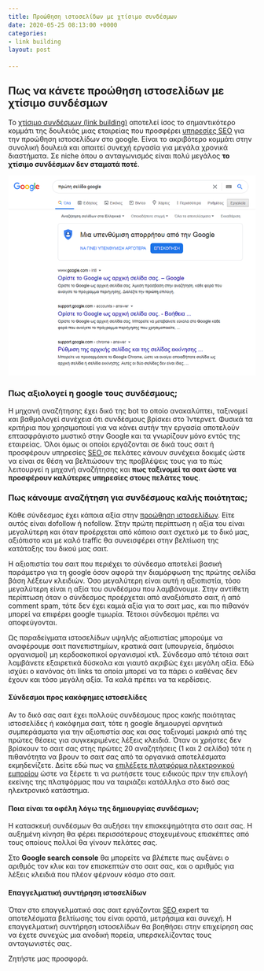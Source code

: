 ```yaml
---
title: Προώθηση ιστοσελίδων με χτίσιμο συνδέσμων
date: 2020-05-25 08:13:00 +0000
categories:
- link building
layout: post

---
```

## Πως να κάνετε προώθηση ιστοσελίδων με χτίσιμο συνδέσμων

Το [χτίσιμο συνδέσμων (link building)](https://blog7.org/seo-uslugi/link-building-plateni-seo-vryzki/ "χτίσιμο συνδέσμων link building") αποτελεί ίσος το σημαντικότερο κομμάτι της δουλειάς μιας εταιρείας που προσφέρει [υπηρεσίες SEO](https://seoblog7982.github.io/%CF%80%CF%81%CE%BF%CF%8E%CE%B8%CE%B7%CF%83%CE%B7%20%CE%B9%CF%83%CF%84%CE%BF%CF%83%CE%B5%CE%BB%CE%AF%CE%B4%CF%89%CE%BD/2020/05/05/%CF%85%CF%80%CE%B7%CF%81%CE%B5%CF%83%CE%AF%CE%B5%CF%82-seo-%CF%80%CF%81%CE%BF%CF%8E%CE%B8%CE%B7%CF%83%CE%B7-%CE%B9%CF%83%CF%84%CE%BF%CF%83%CE%B5%CE%BB%CE%AF%CE%B4%CF%89%CE%BD.html "υπηρεσίες SEO") για την προώθηση ιστοσελίδων στο google. Είναι το ακριβότερο κομμάτι στην συνολική δουλειά και απαιτεί συνεχή εργασία για μεγάλα χρονικά διαστήματα. Σε niche όπου ο ανταγωνισμός είναι πολύ μεγάλος **το χτίσιμο συνδέσμων δεν σταματά ποτέ**.

![πρώτη σελίδα google](/uploads/proti-selida-google.png "πρώτη σελίδα google")

### Πως αξιολογεί η google τους συνδέσμους;

Η μηχανή αναζήτησης έχει δικό της bot το οποίο ανακαλύπτει, ταξινομεί και βαθμολογεί συνέχεια ότι συνδέσμους βρίσκει στο Ίντερνετ. Φυσικά τα κριτήρια που χρησιμοποιεί για να κάνει αυτήν την εργασία αποτελούν επτασφράγιστο μυστικό στην Google και τα γνωρίζουν μόνο εντός της εταιρείας. Όλοι όμως οι οποίοι εργάζονται σε δικά τους σαιτ ή προσφέρουν υπηρεσίες [SEO ](https://paramarketing.gr/ "seo")σε πελάτες κάνουν συνέχεια δοκιμές ώστε να είναι σε θέση να βελτιώσουν της προβλέψεις τους για το πώς λειτουργεί η μηχανή αναζήτησης και **πως ταξινομεί τα σαιτ ώστε να προσφέρουν καλύτερες υπηρεσίες στους πελάτες τους**.

### Πως κάνουμε αναζήτηση για συνδέσμους καλής ποιότητας;

Κάθε σύνδεσμος έχει κάποια αξία στην [προώθηση ιστοσελίδων](https://seoblog7982.github.io/%CF%80%CF%81%CE%BF%CF%8E%CE%B8%CE%B7%CF%83%CE%B7%20%CE%B9%CF%83%CF%84%CE%BF%CF%83%CE%B5%CE%BB%CE%AF%CE%B4%CF%89%CE%BD/2020/05/17/4-seo.html "προώθηση ιστοσελίδων"). Είτε αυτός είναι dofollow ή nofollow. Στην πρώτη περίπτωση η αξία του είναι μεγαλύτερη και όταν προέρχεται από κάποιο σαιτ σχετικό με το δικό μας, αξιόπιστο και με καλό traffic θα συνεισφέρει στην βελτίωση της κατάταξης του δικού μας σαιτ.

Η αξιοπιστία του σαιτ που περιέχει το σύνδεσμο αποτελεί βασική παράμετρο για τη google όσον αφορά την διαμόρφωση της πρώτης σελίδα βάση λέξεων κλειδιών. Όσο μεγαλύτερη είναι αυτή η αξιοπιστία, τόσο μεγαλύτερη είναι η αξία του συνδέσμου που λαμβάνουμε. Στην αντίθετη περίπτωση όταν ο σύνδεσμος προέρχεται από αναξιόπιστο σαιτ, ή από comment spam, τότε δεν έχει καμιά αξία για το σαιτ μας, και πιο πιθανόν μπορεί να επιφέρει google τιμωρία. Τέτοιοι σύνδεσμοι πρέπει να αποφεύγονται. 

Ως παραδείγματα ιστοσελίδων υψηλής αξιοπιστίας μπορούμε να αναφέρουμε σαιτ πανεπιστημίων, κρατικά σαιτ (υπουργεία, δημόσιοι οργανισμοί) μη κερδοσκοπικοί οργανισμοί κτλ. Σύνδεσμο από τέτοια σαιτ λαμβάνετε εξαιρετικά δύσκολα και γιαυτό ακριβώς έχει μεγάλη αξία. Εδώ ισχύει ο κανόνας ότι links τα οποία μπορεί να τα πάρει ο καθένας δεν έχουν και τόσο μεγάλη αξία. Τα καλά πρέπει να τα κερδίσεις.

#### Σύνδεσμοι προς κακόφημες ιστοσελίδες 

Αν το δικό σας σαιτ έχει πολλούς συνδέσμους προς κακής ποιότητας ιστοσελίδες ή κακόφημα σαιτ, τότε η google δημιουργεί αρνητικά συμπεράσματα για την αξιοπιστία σας και σας ταξινομεί μακριά από της πρώτες θέσεις για συγκεκριμένες λέξεις κλειδιά. Όταν οι χρήστες δεν βρίσκουν το σαιτ σας στης πρώτες 20 αναζητήσεις (1 και 2 σελίδα) τότε η πιθανότητα να βρουν το σαιτ σας από τα οργανικά αποτελέσματα εκμηδενίζετε. Δείτε εδώ πως να [επιλέξετε πλατφόρμα ηλεκτρονικού εμπορίου](https://www.problogger.gr/pos-na-epilexete-platforma-ilektronikoy-emporioy/) ώστε να ξέρετε τι να ρωτήσετε τους ειδικούς πριν την επιλογή εκείνης της πλατφόρμας που να ταιριάζει κατάλληλα στο δικό σας ηλεκτρονικό κατάστημα.

#### Ποια είναι τα οφέλη λόγω της δημιουργίας συνδέσμων; 

Η κατασκευή συνδέσμων θα αυξήσει την επισκεψημότητα στο σαιτ σας. Η αυξημένη κίνηση θα φέρει περισσότερους στοχευμένους επισκέπτες από τους οποίους πολλοί θα γίνουν πελάτες σας. 

Στο **Google search console** θα μπορείτε να βλέπετε πως αυξάνει ο αριθμός τον κλικ και τον επισκεπτών στο σαιτ σας, και ο αριθμός για λέξεις κλειδιά που πλέον φέρνουν κόσμο στο σαιτ.

#### Επαγγελματική συντήρηση ιστοσελίδων

Όταν στο επαγγελματικό σας σαιτ εργάζονται [SEO ](https://pmar.gr/ "seo")expert τα αποτελέσματα βελτίωσης του είναι ορατά, μετρήσιμα και συνεχή. Η επαγγελματική συντήρηση ιστοσελίδων θα βοηθήσει στην επιχείρηση σας να έχετε συνεχώς μια ανοδική πορεία, υπερσκελίζοντας τους ανταγωνιστές σας.

Ζητήστε μας προσφορά.
